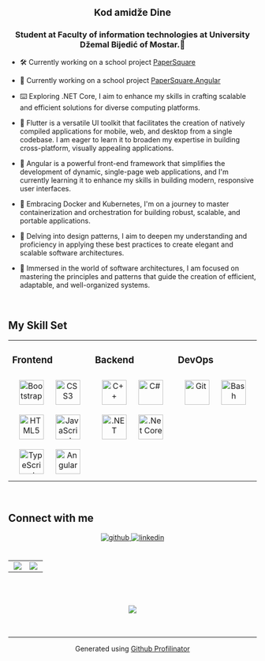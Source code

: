 ### <div align="center"><h3>Kod amidže Dine</h3></div>

### <div align="center">Student at Faculty of information technologies at University Džemal Bijedić of Mostar.🏫</div>  
  

- 🛠️ Currently working on a school project [PaperSquare](https://github.com/dinoBehrem/PaperSquare)
- 🔭 Currently working on a school project [PaperSquare.Angular](https://github.com/dinoBehrem/PaperSquare.Web.Angular)    

- ⌨️ Exploring .NET Core, I aim to enhance my skills in crafting scalable and efficient solutions for diverse computing platforms.
  
- 🌱 Flutter is a versatile UI toolkit that facilitates the creation of natively compiled applications for mobile, web, and desktop from a single codebase. I am eager to learn it to broaden my expertise in building cross-platform, visually appealing applications.  
 
- 🔖 Angular is a powerful front-end framework that simplifies the development of dynamic, single-page web applications, and I'm currently learning it to enhance my skills in building modern, responsive user interfaces.

- 📘 Embracing Docker and Kubernetes, I'm on a journey to master containerization and orchestration for building robust, scalable, and portable applications.

- 📔 Delving into design patterns, I aim to deepen my understanding and proficiency in applying these best practices to create elegant and scalable software architectures. 
  
- 📖 Immersed in the world of software architectures, I am focused on mastering the principles and patterns that guide the creation of efficient, adaptable, and well-organized systems.

<br/>  


## My Skill Set  
<table><tr><td valign="top" width="33%">



### Frontend  
<div align="center">  
<img style="margin: 10px" src="https://profilinator.rishav.dev/skills-assets/bootstrap-plain.svg" alt="Bootstrap" height="50" />  
<img style="margin: 10px" src="https://profilinator.rishav.dev/skills-assets/css3-original-wordmark.svg" alt="CSS3" height="50" />  
<img style="margin: 10px" src="https://profilinator.rishav.dev/skills-assets/html5-original-wordmark.svg" alt="HTML5" height="50" />  
<img style="margin: 10px" src="https://profilinator.rishav.dev/skills-assets/javascript-original.svg" alt="JavaScript" height="50" />  
<img style="margin: 10px" src="https://profilinator.rishav.dev/skills-assets/typescript-original.svg" alt="TypeScript" height="50" />  
<img style="margin: 10px" src="https://profilinator.rishav.dev/skills-assets/angularjs-original.svg" alt="Angular" height="50" />  
</div>

</td><td valign="top" width="33%">



### Backend  
<div align="center">  
<img style="margin: 10px" src="https://profilinator.rishav.dev/skills-assets/cplusplus-original.svg" alt="C++" height="50" />  
<img style="margin: 10px" src="https://profilinator.rishav.dev/skills-assets/csharp-original.svg" alt="C#" height="50" />  
<img style="margin: 10px" src="https://profilinator.rishav.dev/skills-assets/dot-net-original-wordmark.svg" alt=".NET" height="50" />  
<img style="margin: 10px" src="https://profilinator.rishav.dev/skills-assets/dotnetcore.png" alt=".Net Core" height="50" />  
</div>

</td><td valign="top" width="33%">



### DevOps  
<div align="center">  
<img style="margin: 10px" src="https://profilinator.rishav.dev/skills-assets/git-scm-icon.svg" alt="Git" height="50" />  
<img style="margin: 10px" src="https://profilinator.rishav.dev/skills-assets/gnu_bash-icon.svg" alt="Bash" height="50" />  
</div>

</td></tr></table>  

<br/>  


## Connect with me  
<div align="center">
<a href="https://github.com/dinoBehrem" target="_blank">
<img src=https://img.shields.io/badge/github-%2324292e.svg?&style=for-the-badge&logo=github&logoColor=white alt=github style="margin-bottom: 5px;" />
</a>
<a href="https://linkedin.com/in/dinno-behrem" target="_blank">
<img src=https://img.shields.io/badge/linkedin-%231E77B5.svg?&style=for-the-badge&logo=linkedin&logoColor=white alt=linkedin style="margin-bottom: 5px;" />
</a> 
</div>  
  

<br/>  

<table><tr><td valign="top" width="50%">

<div align="right"><img src="https://github-readme-stats.vercel.app/api/top-langs/?username=dinoBehrem&hide_border=true&layout=compact" align="right" /></div>

</td><td valign="top" width="50%">

<img src="https://github-readme-stats.vercel.app/api?username=dinoBehrem&show_icons=true&count_private=true&hide_border=true" align="left" />

</td></tr></table>  

<br/>  

  

<br/>  

  

<br/>  

<div align="center">
<img src="https://komarev.com/ghpvc/?username=dinoBehrem&&style=flat-square" align="center" />
</div>  
  

<br/>  

<br />

----
<div align="center">Generated using <a href="https://profilinator.rishav.dev/" target="_blank">Github Profilinator</a></div>
